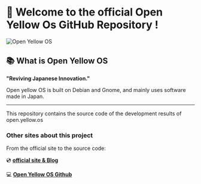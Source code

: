 # 👋 Welcome to the official Open Yellow Os GitHub Repository !

![Open Yellow OS](https://user-images.githubusercontent.com/73892113/158064465-76db4c73-3c7c-4dc9-8673-cb1f1d0cd8a1.png)

## 📚 What is Open Yellow OS

<strong> "Reviving Japanese Innovation."</strong>

Open yellow OS is built on Debian and Gnome, and mainly uses software made in Japan.

---

This repository contains the source code of the development results of open.yellow.os

###  Other sites about this project

From the official site to the source code:

💿 <strong><a href="https://pc-freedom.net/category/open-yellow-os/">official site & Blog</a></strong>

💻 <strong><a href="https://github.com/openyellowo">Open Yellow OS Github</a></strong>
